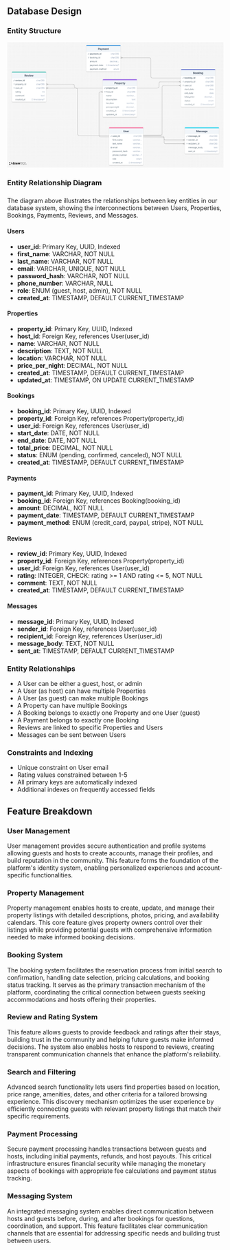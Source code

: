 ## Database Design
### Entity Structure
![Database Entity Relationship Diagram](images/airbnb-clone-erd.png)
### Entity Relationship Diagram

### 
The diagram above illustrates the relationships between key entities in our database system, showing the interconnections between Users, Properties, Bookings, Payments, Reviews, and Messages.
#### Users
- **user_id**: Primary Key, UUID, Indexed
- **first_name**: VARCHAR, NOT NULL
- **last_name**: VARCHAR, NOT NULL
- **email**: VARCHAR, UNIQUE, NOT NULL
- **password_hash**: VARCHAR, NOT NULL
- **phone_number**: VARCHAR, NULL
- **role**: ENUM (guest, host, admin), NOT NULL
- **created_at**: TIMESTAMP, DEFAULT CURRENT_TIMESTAMP

#### Properties
- **property_id**: Primary Key, UUID, Indexed
- **host_id**: Foreign Key, references User(user_id)
- **name**: VARCHAR, NOT NULL
- **description**: TEXT, NOT NULL
- **location**: VARCHAR, NOT NULL
- **price_per_night**: DECIMAL, NOT NULL
- **created_at**: TIMESTAMP, DEFAULT CURRENT_TIMESTAMP
- **updated_at**: TIMESTAMP, ON UPDATE CURRENT_TIMESTAMP

#### Bookings
- **booking_id**: Primary Key, UUID, Indexed
- **property_id**: Foreign Key, references Property(property_id)
- **user_id**: Foreign Key, references User(user_id)
- **start_date**: DATE, NOT NULL
- **end_date**: DATE, NOT NULL
- **total_price**: DECIMAL, NOT NULL
- **status**: ENUM (pending, confirmed, canceled), NOT NULL
- **created_at**: TIMESTAMP, DEFAULT CURRENT_TIMESTAMP

#### Payments
- **payment_id**: Primary Key, UUID, Indexed
- **booking_id**: Foreign Key, references Booking(booking_id)
- **amount**: DECIMAL, NOT NULL
- **payment_date**: TIMESTAMP, DEFAULT CURRENT_TIMESTAMP
- **payment_method**: ENUM (credit_card, paypal, stripe), NOT NULL

#### Reviews
- **review_id**: Primary Key, UUID, Indexed
- **property_id**: Foreign Key, references Property(property_id)
- **user_id**: Foreign Key, references User(user_id)
- **rating**: INTEGER, CHECK: rating >= 1 AND rating <= 5, NOT NULL
- **comment**: TEXT, NOT NULL
- **created_at**: TIMESTAMP, DEFAULT CURRENT_TIMESTAMP

#### Messages
- **message_id**: Primary Key, UUID, Indexed
- **sender_id**: Foreign Key, references User(user_id)
- **recipient_id**: Foreign Key, references User(user_id)
- **message_body**: TEXT, NOT NULL
- **sent_at**: TIMESTAMP, DEFAULT CURRENT_TIMESTAMP

### Entity Relationships

- A User can be either a guest, host, or admin
- A User (as host) can have multiple Properties
- A User (as guest) can make multiple Bookings
- A Property can have multiple Bookings
- A Booking belongs to exactly one Property and one User (guest)
- A Payment belongs to exactly one Booking
- Reviews are linked to specific Properties and Users
- Messages can be sent between Users

### Constraints and Indexing

- Unique constraint on User email
- Rating values constrained between 1-5
- All primary keys are automatically indexed
- Additional indexes on frequently accessed fields
## Feature Breakdown
### User Management
User management provides secure authentication and profile systems allowing guests and hosts to create accounts, manage their profiles, and build reputation in the community. This feature forms the foundation of the platform's identity system, enabling personalized experiences and account-specific functionalities.

### Property Management
Property management enables hosts to create, update, and manage their property listings with detailed descriptions, photos, pricing, and availability calendars. This core feature gives property owners control over their listings while providing potential guests with comprehensive information needed to make informed booking decisions.

### Booking System
The booking system facilitates the reservation process from initial search to confirmation, handling date selection, pricing calculations, and booking status tracking. It serves as the primary transaction mechanism of the platform, coordinating the critical connection between guests seeking accommodations and hosts offering their properties.

### Review and Rating System
This feature allows guests to provide feedback and ratings after their stays, building trust in the community and helping future guests make informed decisions. The system also enables hosts to respond to reviews, creating transparent communication channels that enhance the platform's reliability.

### Search and Filtering
Advanced search functionality lets users find properties based on location, price range, amenities, dates, and other criteria for a tailored browsing experience. This discovery mechanism optimizes the user experience by efficiently connecting guests with relevant property listings that match their specific requirements.

### Payment Processing
Secure payment processing handles transactions between guests and hosts, including initial payments, refunds, and host payouts. This critical infrastructure ensures financial security while managing the monetary aspects of bookings with appropriate fee calculations and payment status tracking.

### Messaging System
An integrated messaging system enables direct communication between hosts and guests before, during, and after bookings for questions, coordination, and support. This feature facilitates clear communication channels that are essential for addressing specific needs and building trust between users.